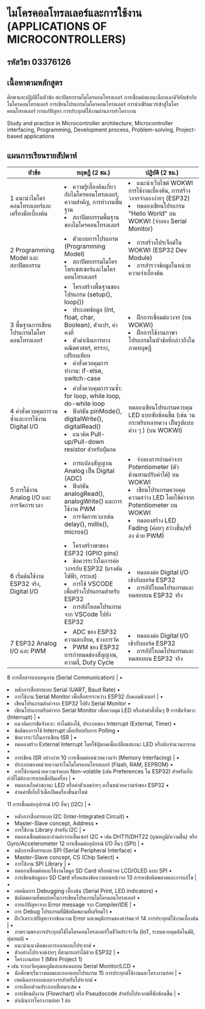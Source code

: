 # ไมโครคอลโทรลเลอร์และการใช้งาน (APPLICATIONS OF MICROCONTROLLERS)
## รหัสวิชา 03376126

## เนื้อหาตามหลักสูตร

ศึกษาและปฏิบัติในหัวข้อ สถาปัตยกรรมไมโครคอนโทรลเลอร์ การเชื่อมต่อแอนะล็อกและดิจิทัลเข้ากับไมโครคอนโทรลเลอร์ การเขียนโปรแกรมไมโครคอนโทรลเลอร์ การนำเฟิร์มแวร์เข้าสู่ไมโครคอนโทรลเลอร์ การแก้ปัญหา การประยุกต์ใช้งานผ่านการทำโครงงาน

Study and practice in Microcontroller architecture, Microcontroller interfacing, Programming, Development process, Problem-solving, Project-based applications

## แผนการเรียนรายสัปดาห์

|หัวข้อ|ทฤษฎี (2 ชม.)|ปฏิบัติ (2 ชม.)|
|---|---|---|
| 1 แนะนำไมโครคอนโทรลเลอร์และเครื่องมือเบื้องต้น |<li>ความรู้เบื้องต้นเกี่ยวกับไมโครคอนโทรลเลอร์, ความสำคัญ, การทำงานพื้นฐาน<br><li>สถาปัตยกรรมพื้นฐานของไมโครคอนโทรลเลอร์|<li>แนะนำเว็บไซต์ WOKWI การใช้งานเบื้องต้น, การสร้างวงจรจำลองง่ายๆ (ESP32)<br><li>ทดลองเขียนโปรแกรม "Hello World" บน WOKWI (จำลอง Serial Monitor)|
|2 Programming Model และสถาปัตยกรรม|<li>ตัวแบบการโปรแกรม (Programming Model)<br><li>สถาปัตยกรรมไมโครโพรเซสเซอร์และไมโครคอนโทรลเลอร์|<li>การสร้างโปรเจ็กต์ใน WOKWI (ESP32 Dev Module)<br><li>การสำรวจข้อมูลในหน่วยความจำเบื้องต้น|
|3 พื้นฐานการเขียนโปรแกรมไมโครคอนโทรลเลอร์|<li>โครงสร้างพื้นฐานของโปรแกรม (setup(), loop())<br><li>ประเภทข้อมูล (int, float, char, Boolean), ตัวแปร, ค่าคงที่<br><li>ตัวดำเนินการทางคณิตศาสตร์, ตรรกะ, เปรียบเทียบ<br><li>คำสั่งควบคุมการทำงาน: if-else, switch-case|<li>ฝึกการเชื่อมต่อวงจร (บน WOKWI)<br><li>ฝึกการใช้งานภาษาโปรแกรมในหัวข้อที่กล่าวถึงในภาคทฤษฎี|
|4 คำสั่งควบคุมการวนซ้ำและการใช้งาน Digital I/O | <li>คำสั่งควบคุมการวนซ้ำ: for loop, while loop, do-while loop<br><li>ฟังก์ชัน pinMode(), digitalWrite(), digitalRead()<br><li>แนวคิด Pull-up/Pull-down resistor สำหรับปุ่มกด| ทดลองเขียนโปรแกรมควบคุม LED แบบซับซ้อนขึ้น (เช่น วนกระพริบหลายดวง เป็นรูปแบบต่าง ๆ ) (บน WOKWI)|<li>จำลองการต่อปุ่มกดและอ่านสถานะปุ่มกด (บน WOKWI)<br><li>เขียนโปรแกรมควบคุม LED ด้วยปุ่มกด (เปิด/ปิด, สลับสถานะ)|
|5 การใช้งาน Analog I/O และการจัดการเวลา|<li>การแปลงสัญญาณ Analog เป็น Digital (ADC)<br><li>ฟังก์ชัน analogRead(), analogWrite() และการใช้งาน PWM<br><li>การจัดการเวลาเช่น delay(), millis(), micros()|<li>จำลองการอ่านค่าจาก Potentiometer (ตัวต้านทานปรับค่าได้) บน WOKWI<br><li>เขียนโปรแกรมควบคุมความสว่าง LED โดยใช้ค่าจาก Potentiometer บน WOKWI<br><li>ทดลองสร้าง LED Fading (ค่อยๆ สว่างขึ้น/หรี่ลง ด้วย PWM)|
|6  เริ่มต้นใช้งาน ESP32 จริง, Digital I/O|<li>โครงสร้างขาของ ESP32 (GPIO pins)<br><li>ข้อควรระวังในการต่อวงจรกับ ESP32 (แรงดันไฟฟ้า, กระแส)<br><li>การใช้ VSCODE เพื่อสร้างโปรแกรมสำหรับ ESP32<br><li>การอัปโหลดโปรแกรมจาก VSCode ไปยัง ESP32| <li>ทดลองต่อ Digital I/O เข้ากับบอร์ด ESP32<br><li>การอัปโหลดโปรแกรมและทดสอบบน ESP32 จริง|
|7 ESP32 Analog I/O และ PWM|<li>ADC ของ ESP32 ความละเอียด, ช่วงการวัด<br><li>PWM ของ ESP32 การกำหนดช่องสัญญาณ, ความถี่, Duty Cycle|<li>ทดลองต่อ Digital I/O เข้ากับบอร์ด ESP32 <br><li>การอัปโหลดโปรแกรมและทดสอบบน ESP32 จริง|
8 การสื่อสารแบบอนุกรม (Serial Communication)
|
•	<br><li>หลักการสื่อสารแบบ Serial (UART, Baud Rate)
•	<br><li>การใช้งาน Serial Monitor เพื่อสื่อสารระหว่าง ESP32 กับคอมพิวเตอร์
|
•	<br><li>เขียนโปรแกรมส่งค่าจาก ESP32 ไปยัง Serial Monitor
•	<br><li>เขียนโปรแกรมรับค่าจาก Serial Monitor เพื่อควบคุม LED หรือส่งคำสั่งอื่นๆ
9 การขัดจังหวะ (Interrupt)
|
•	<br><li>แนวคิดการขัดจังหวะ: ทำไมต้องใช้, ประเภทของ Interrupt (External, Timer)
•	<br><li>ข้อดีของการใช้ Interrupt เมื่อเทียบกับการ Polling
•	<br><li>ข้อควรระวังในการเขียน ISR
|
•	<br><li>ทดลองสร้าง External Interrupt โดยใช้ปุ่มกดเพื่อเปลี่ยนสถานะ LED หรือนับจำนวนการกด
•	<br><li>การเขียน ISR อย่างง่าย
10 การเชื่อมต่อหน่วยความจำ (Memory Interfacing)
|
•	<br><li>ประเภทของหน่วยความจำในไมโครคอนโทรลเลอร์ (Flash, RAM, EEPROM)
•	<br><li>การใช้งานหน่วยความจำแบบ Non-volatile (เช่น Preferences ใน ESP32) สำหรับเก็บค่าที่ไม่ต้องการหายเมื่อปิดเครื่อง
|
•	<br><li>ทดลองเก็บค่าสถานะ LED หรือค่าตัวเลขง่ายๆ ลงในหน่วยความจำของ ESP32
•	<br><li>อ่านค่าที่เก็บไว้เมื่อเปิดเครื่องขึ้นมาใหม่

11 การเชื่อมต่ออุปกรณ์ I/O อื่นๆ (I2C)
|
•	<br><li>หลักการสื่อสารแบบ I2C (Inter-Integrated Circuit)
•	<br><li>Master-Slave concept, Address
•	<br><li>การใช้งาน Library สำหรับ I2C
|
•	<br><li>ทดลองเชื่อมต่อและอ่านค่าจากเซ็นเซอร์ I2C 
•	เช่น DHT11/DHT22 (อุณหภูมิ/ความชื้น) หรือ Gyro/Accelerometer
12 การเชื่อมต่ออุปกรณ์ I/O อื่นๆ (SPI)
|
•	<br><li>หลักการสื่อสารแบบ SPI (Serial Peripheral Interface)
•	<br><li>Master-Slave concept, CS (Chip Select)
•	<br><li>การใช้งาน SPI Library
|
•	<br><li>ทดลองเชื่อมต่อและใช้งานโมดูล SD Card หรือหน้าจอ LCD/OLED แบบ SPI
•	<br><li>การเขียนข้อมูลลง SD Card หรือแสดงข้อความบนหน้าจอ
13 การหาข้อผิดพลาดและการแก้ไข
|
•	<br><li>เทคนิคการ Debugging เบื้องต้น (Serial Print, LED indicators)
•	<br><li>ข้อผิดพลาดที่พบบ่อยในการเขียนโปรแกรมไมโครคอนโทรลเลอร์
•	<br><li>การแก้ปัญหาจาก Error message จาก Compiler/IDE
|
•	<br><li>การ Debug โปรแกรมที่มีข้อผิดพลาดที่เตรียมไว้
•	<br><li>ฝึกวิเคราะห์ปัญหาจากข้อความ Error และพฤติกรรมของฮาร์ดแวร์
14 การประยุกต์ใช้งานเบื้องต้น
|
•	<br><li>ภาพรวมของการประยุกต์ใช้ไมโครคอนโทรลเลอร์ในชีวิตประจำวัน (IoT, ระบบควบคุมอัตโนมัติ, หุ่นยนต์)
•	<br><li>แนะนำแนวคิดของการออกแบบโปรเจกต์
•	<br><li>ตัวอย่างโปรเจกต์ง่ายๆ ที่สามารถทำได้ด้วย ESP32
|
•	<br><li>โครงงานย่อย 1 (Mini Project 1)	
•	เช่น ระบบวัดอุณหภูมิและแสดงผลบน Serial Monitor/LCD
•	<br><li>นักศึกษาเริ่มวางแผนและออกแบบโปรแกรม
15 การประยุกต์ใช้งานและโครงงานย่อย
|
•	<br><li>เทคนิคการออกแบบวงจรสำหรับโปรเจกต์
•	<br><li>การเลือกส่วนประกอบที่เหมาะสม
•	<br><li>การเขียนผังงาน (Flowchart) หรือ Pseudocode สำหรับโปรเจกต์ที่ซับซ้อนขึ้น
|
•	<br><li>ดำเนินการโครงงานย่อย 1 ต่อ


